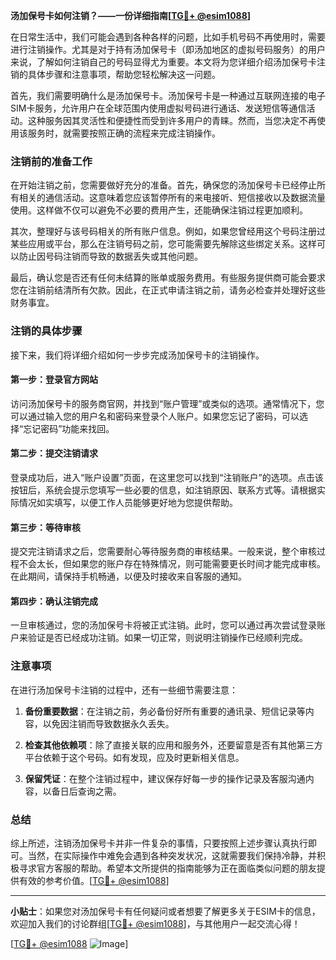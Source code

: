 **汤加保号卡如何注销？——一份详细指南[[TG💪+ @esim1088](https://t.me/s/esim1088)]**

在日常生活中，我们可能会遇到各种各样的问题，比如手机号码不再使用时，需要进行注销操作。尤其是对于持有汤加保号卡（即汤加地区的虚拟号码服务）的用户来说，了解如何注销自己的号码显得尤为重要。本文将为您详细介绍汤加保号卡注销的具体步骤和注意事项，帮助您轻松解决这一问题。

首先，我们需要明确什么是汤加保号卡。汤加保号卡是一种通过互联网连接的电子SIM卡服务，允许用户在全球范围内使用虚拟号码进行通话、发送短信等通信活动。这种服务因其灵活性和便捷性而受到许多用户的青睐。然而，当您决定不再使用该服务时，就需要按照正确的流程来完成注销操作。

### 注销前的准备工作

在开始注销之前，您需要做好充分的准备。首先，确保您的汤加保号卡已经停止所有相关的通信活动。这意味着您应该暂停所有的来电接听、短信接收以及数据流量使用。这样做不仅可以避免不必要的费用产生，还能确保注销过程更加顺利。

其次，整理好与该号码相关的所有账户信息。例如，如果您曾经用这个号码注册过某些应用或平台，那么在注销号码之前，您可能需要先解除这些绑定关系。这样可以防止因号码注销而导致的数据丢失或其他问题。

最后，确认您是否还有任何未结算的账单或服务费用。有些服务提供商可能会要求您在注销前结清所有欠款。因此，在正式申请注销之前，请务必检查并处理好这些财务事宜。

### 注销的具体步骤

接下来，我们将详细介绍如何一步步完成汤加保号卡的注销操作。

#### 第一步：登录官方网站

访问汤加保号卡的服务商官网，并找到“账户管理”或类似的选项。通常情况下，您可以通过输入您的用户名和密码来登录个人账户。如果您忘记了密码，可以选择“忘记密码”功能来找回。

#### 第二步：提交注销请求

登录成功后，进入“账户设置”页面，在这里您可以找到“注销账户”的选项。点击该按钮后，系统会提示您填写一些必要的信息，如注销原因、联系方式等。请根据实际情况如实填写，以便工作人员能够更好地为您提供帮助。

#### 第三步：等待审核

提交完注销请求之后，您需要耐心等待服务商的审核结果。一般来说，整个审核过程不会太长，但如果您的账户存在特殊情况，则可能需要更长时间才能完成审核。在此期间，请保持手机畅通，以便及时接收来自客服的通知。

#### 第四步：确认注销完成

一旦审核通过，您的汤加保号卡将被正式注销。此时，您可以通过再次尝试登录账户来验证是否已经成功注销。如果一切正常，则说明注销操作已经顺利完成。

### 注意事项

在进行汤加保号卡注销的过程中，还有一些细节需要注意：

1. **备份重要数据**：在注销之前，务必备份好所有重要的通讯录、短信记录等内容，以免因注销而导致数据永久丢失。
   
2. **检查其他依赖项**：除了直接关联的应用和服务外，还要留意是否有其他第三方平台依赖于这个号码。如有发现，应及时更新相关信息。

3. **保留凭证**：在整个注销过程中，建议保存好每一步的操作记录及客服沟通内容，以备日后查询之需。

### 总结

综上所述，注销汤加保号卡并非一件复杂的事情，只要按照上述步骤认真执行即可。当然，在实际操作中难免会遇到各种突发状况，这就需要我们保持冷静，并积极寻求官方客服的帮助。希望本文所提供的指南能够为正在面临类似问题的朋友提供有效的参考价值。[[TG💪+ @esim1088](https://t.me/s/esim1088)]

---

**小贴士**：如果您对汤加保号卡有任何疑问或者想要了解更多关于ESIM卡的信息，欢迎加入我们的讨论群组[[TG💪+ @esim1088](https://t.me/s/esim1088)]，与其他用户一起交流心得！

[[TG💪+ @esim1088](https://t.me/s/esim1088) ![Image](https://i.postimg.cc/4NQfJmqS/Snipaste-2025-05-13-00-14-12.png)]